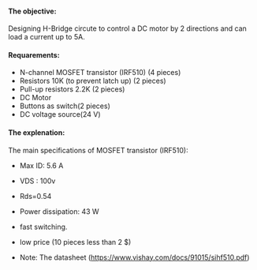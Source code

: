 #### **The objective**:
Designing H-Bridge circute to control a DC motor by 2 directions and can load a current up to 5A.

#### **Requarements**:

* N-channel MOSFET transistor (IRF510)  (4 pieces)
* Resistors 10K (to prevent latch up) (2 pieces)
* Pull-up resistors 2.2K (2 pieces)
* DC Motor
* Buttons as switch(2 pieces)
* DC voltage source(24 V)


#### **The explenation**:

The main specifications of MOSFET transistor (IRF510):

* Max ID: 5.6 A
* VDS : 100v
* Rds=0.54
* Power dissipation: 43 W
* fast switching.
* low price (10 pieces less than 2 $)

* Note: The datasheet (https://www.vishay.com/docs/91015/sihf510.pdf)
